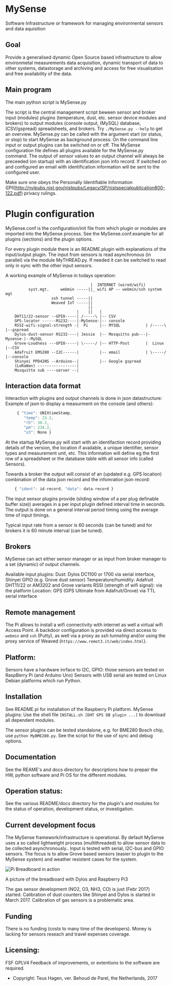 # MySense
Software Infrastructure or framework for managing environmental sensors and data aquisition

## Goal
Provide a generalised dynamic Open Source based infrastructure to allow environmetal measurements data acquisition, dynamic transport of data to other systems, datastorage and archiving and access for free visualisation and free availability  of the data.

## Main program
The main python script is MySense.py

The script is the central management script beween sensor and broker input (modules) plugins (temperature, dust, etc. sensor device modules and brokers) to output modules (console output, (MySQL) database, (CSV/gspread) spreadsheets, and brokers.
Try `./MySense.py --help` to get an overview.
MySense.py can be called with the argument start (or status, or stop) to start MySense as background process.
On the command line input or output plugins can be switched on or off.
The MySense configuration file defines all plugins available for the MySense.py command.
The output of sensor values to an output channel will always be preceeded (on startup) with an identification json info record.
If switched on and configured an email with identification information will be sent to the configured user.

Make sure one obeys the Personally Identifiable Information ([PII]http://nvlpubs.nist.gov/nistpubs/Legacy/SP/nistspecialpublication800-122.pdf) privacy rulings.

# Plugin configuration 
MySense.conf is the configuration/init file from which plugin or modules are imported into the MySense process. See the MySense.conf.example for all plugins (sections) and the plugin options.

For every plugin module there is an README.plugin with explanations of the input/output plugin.
The input from sensors is read asynchronous (in parallel) via the module MyTHREAD.py.
If needed it can be switched to read only in sync with the other input sensors.

A working example of MySense in todays operation:
```
                                     |  INTERNET (wired/wifi)
          syst.mgt.     webmin -----||_ wifi AP -- webmin/ssh system mgt
                    ssh tunnel -----||
                    Weaved IoT -----||
                                    ||
                               |    ||   |
    DHT11/22-sensor --GPIO-----| /-----\ |-- CSV
    GPS-locator ------RS232----|-MySense-|-- console
    RSSI-wifi-signal-strength -|  Pi     |-- MYSQL           | /-----\ |--gspread
    Dylos-dust-sensor RS232----| Jessie  |-- Mosquitto pub---|-Mysense-|--MySQL
    Grove-Loudness ---GPIO-----| \-----/ |-- HTTP-Post       |  Linux  |--CSV
    Adafruit EMS280 --I2C------|         |-- email           | \-----/ |--console
    Shinyei PPD42NS --Arduino--|         |-- Google gspread
    (LoRaWan) -----------------|
    Mosquitto sub ----server --|
```

## Interaction data format
Interaction with plugins and output channels is done in json datastructure:
Example of json to display a measurment on the console (and others):
```javascript
     { "time": UNIXtimeStamp,
        "temp": 23.2,
        "rh": 30.2,
        "pm": 234.2,
        "o3": None }
```

At the startup MySense.py will start with an identifaction record providing details of the version, the location if available, a unique identifier, sensor types and measurement unit, etc.
This information will define eg the first row of a spreadsheet or the database table with all sensor info (called Sensors).

Towards a broker the output will consist of an (updated e.g. GPS location) combination of the data json record and the infomration json record:
```javascript
    { "ident": id-record, "data": data-record }
```

The input sensor plugins provide (sliding window of a per plug definable buffer size)) averages in a per input plugin defined interval time in seconds. The output is done on a general interval period timing using the average time of input timings.

Typical input rate from a sensor is 60 seconds (can be tuned) and for brokers it is 60 minute interval (can be tuned).

## Brokers
MySense can act either sensor manager or as input from broker manager to a set (dynamic) of output channels. 

Available input plugins:
Dust: Dylos DC1100 or 1700 via serial interface, Shinyei GPIO (e.g. Grove dust sensor)
Temperature/humidity: Adafruit DHT11/22 or AM3202 and Grove variants
RSSI (strength of wifi signal): via the platform
Location: GPS (GPS Ultimate from Adafruit/Grove) via TTL serial interface

## Remote management
The Pi allows to install a wifi connectivity with internet as well a virtual wifi Access Point. A backdoor configuration is provided via direct access to `webmin` and `ssh` (Putty), as well via a proxy as *ssh tunneling* and/or using the proxy service of Weaved (`https://www.remot3.it/web/index.html`).

## Platform:
Sensors have a hardware inrface to I2C, GPIO: those sensors are tested on RaspBerry Pi (and Arduino Uno)
Sensors with USB serial are tested on Linux Debian platforms which run Python.

## Installation
See README.pi for installation of the Raspberry Pi platform.
MySense plugins: Use the shell file `INSTALL.sh [DHT GPS DB plugin ...]` to download all dependent modules.

The sensor plugins can be tested standalone, e.g. for BME280 Bosch chip, use `python MyBME280.py`. See the script for the use of sync and debug options.

## Documentation
See the REAME's and docs directory for descriptions how to prepair the HW, python software and Pi OS for the different modules.

## Operation status:
See the various README/docs directory for the plugin's and modules for the status of operation, development status, or investigation.

## Current development focus
The MySense framework/infrastructure is operational. By default MySense uses a so called lightweight process (multithreaded) to allow sensor data to be collected asynchronously..
Input is tested with serial, I2C-bus and GPIO sensors.
The focus is to allow Grove based sensors (easier to plugin to the MySense system) and weather resistent cases for the system.

![Pi Breadboard in action](https://github.com/teusH/MySense/tree/master/images/MySense0.png)

A picture of the breadboard with Dylos and Raspberry Pi3

The gas sensor development (NO2, O3, NH3, CO) is just (Febr 2017) started.
Calibration of dust counters like Shinyei and Dylos is started in March 2017.
Calibration of gas sensors is a problematic area.

## Funding
There is no funding (costs to many time of the developers).
Money is lacking for sensors reseach and travel expenses coverage.

## Licensing:
FSF GPLV4
Feedback of improvements, or extentions to the software are required.
* Copyright: Teus Hagen, ver. Behoud de Parel, the Netherlands, 2017

